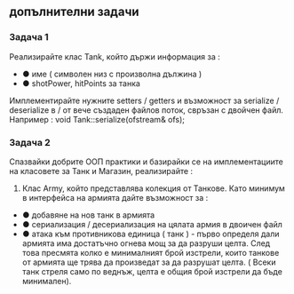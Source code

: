 ## допълнителни задачи

### Задача 1
Реализирайте клас Tank, който държи информация за :
<ul>
<li>● име ( символен низ с произволна дължина )</li>
<li>● shotPower, hitPoints за танка</li>
</ul>

Имплементирайте нужните setters / getters и възможност за serialize / deserialize в / от вече създаден файлов поток, свръзан с двойчен файл.
Например :
void Tank::serialize(ofstream& ofs);

### Задача 2
Спазвайки добрите ООП практики и базирайки се на
имплементациите на класовете за Танк и Магазин, реализирайте :
1. Клас Army, който представлява колекция от
Танкове. Като минимум в интерфейса на армията дайте
възможност за :
<ul>
    <li>● добавяне на нов танк в армията</li>
    <li>● сериализация / десериализация на цялата армия в двоичен файл</li>
    <li>● атака към противникова единица ( танк ) - първо определя дали армията има достатъчно огнева мощ за да разруши целта. След това пресмята колко е минималният брой
изстрели, които танкове от армията ще трява да произведат за
да разрушат целта. ( Всеки танк стреля само по веднъж, целта
е общия брой изстрели да бъде минимален).</li>
</ul>


